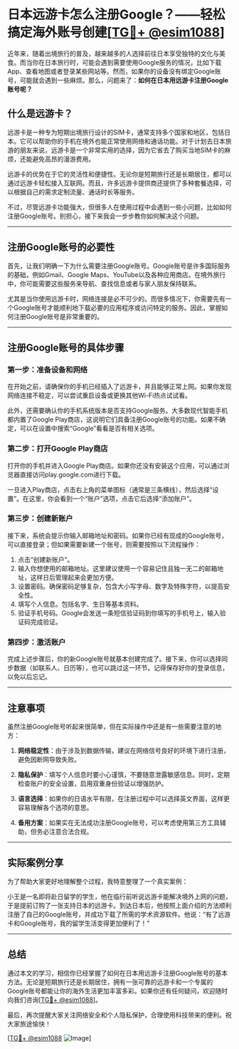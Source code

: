 # 日本远游卡怎么注册Google？——轻松搞定海外账号创建[[TG💪+ @esim1088](https://t.me/s/esim1088)]

近年来，随着出境旅行的普及，越来越多的人选择前往日本享受独特的文化与美食。而当你在日本旅行时，可能会遇到需要使用Google服务的情况，比如下载App、查看地图或者登录某些网站等。然而，如果你的设备没有绑定Google账号，可能就会遇到一些麻烦。那么，问题来了：**如何在日本用远游卡注册Google账号呢？**

## 什么是远游卡？

远游卡是一种专为短期出境旅行设计的SIM卡，通常支持多个国家和地区，包括日本。它可以帮助你的手机在境外也能正常使用网络和通话功能。对于计划去日本旅游的朋友来说，远游卡是一个非常实用的选择，因为它省去了购买当地SIM卡的麻烦，还能避免高昂的漫游费用。

远游卡的优势在于它的灵活性和便捷性。无论你是短期旅行还是长期居住，都可以通过远游卡轻松接入互联网。而且，许多远游卡提供商还提供了多种套餐选择，可以根据自己的需求定制流量、通话时长等服务。

不过，尽管远游卡功能强大，但很多人在使用过程中会遇到一些小问题，比如如何注册Google账号。别担心，接下来我会一步步教你如何解决这个问题。

---

## 注册Google账号的必要性

首先，让我们明确一下为什么需要注册Google账号。Google账号是许多国际服务的基础，例如Gmail、Google Maps、YouTube以及各种应用商店。在境外旅行中，你可能需要这些服务来导航、查找信息或者与家人朋友保持联系。

尤其是当你使用远游卡时，网络连接是必不可少的。而很多情况下，你需要先有一个Google账号才能顺利地下载必要的应用程序或访问特定的服务。因此，掌握如何注册Google账号是非常重要的。

---

## 注册Google账号的具体步骤

### 第一步：准备设备和网络

在开始之前，请确保你的手机已经插入了远游卡，并且能够正常上网。如果你发现网络连接不稳定，可以尝试重启设备或更换其他Wi-Fi热点试试看。

此外，还需要确认你的手机系统版本是否支持Google服务。大多数现代智能手机都内置了Google Play商店，这说明它们具备注册Google账号的功能。如果不确定，可以在设置中搜索“Google”看看是否有相关选项。

### 第二步：打开Google Play商店

打开你的手机并进入Google Play商店。如果你还没有安装这个应用，可以通过浏览器直接访问play.google.com进行下载。

一旦进入Play商店，点击右上角的菜单图标（通常是三条横线），然后选择“设置”。在这里，你会看到一个“账户”选项，点击它后选择“添加账户”。

### 第三步：创建新账户

接下来，系统会提示你输入邮箱地址和密码。如果你已经有现成的Google账号，可以直接登录；但如果需要新建一个账号，则需要按照以下流程操作：

1. 点击“创建新账户”。
2. 输入你想使用的邮箱地址。这里建议使用一个容易记住且独一无二的邮箱地址，这样日后管理起来会更加方便。
3. 设置密码。确保密码足够复杂，包含大小写字母、数字及特殊字符，以提高安全性。
4. 填写个人信息。包括名字、生日等基本资料。
5. 验证手机号码。Google会发送一条短信验证码到你填写的手机号上，输入验证码完成验证。

### 第四步：激活账户

完成上述步骤后，你的新Google账号就基本创建完成了。接下来，你可以选择同步数据（如联系人、日历等），也可以跳过这一环节。记得保存好你的登录信息，以免以后忘记。

---

## 注意事项

虽然注册Google账号听起来很简单，但在实际操作中还是有一些需要注意的地方：

1. **网络稳定性**：由于涉及到数据传输，建议在网络信号良好的环境下进行注册，避免因断网导致失败。
   
2. **隐私保护**：填写个人信息时要小心谨慎，不要随意泄露敏感信息。同时，定期检查账户的安全设置，启用双重身份验证以增强防护。

3. **语言选择**：如果你的日语水平有限，在注册过程中可以选择英文界面，这样更容易理解各个选项的意思。

4. **备用方案**：如果实在无法成功注册Google账号，可以考虑使用第三方工具辅助，但务必注意合法合规。

---

## 实际案例分享

为了帮助大家更好地理解整个过程，我特意整理了一个真实案例：

小王是一名即将赴日留学的学生，他在临行前听说远游卡能解决境外上网的问题，于是提前订购了一张支持日本的远游卡。到达日本后，他按照上面介绍的方法顺利注册了自己的Google账号，并成功下载了所需的学术资源软件。他说：“有了远游卡和Google账号，我的留学生活变得更加便利了！”

---

## 总结

通过本文的学习，相信你已经掌握了如何在日本用远游卡注册Google账号的基本方法。无论是短期旅行还是长期居住，拥有一张可靠的远游卡和一个专属的Google账号都能让你的海外生活更加丰富多彩。如果你还有任何疑问，欢迎随时向我们咨询[[TG💪+ @esim1088](https://t.me/s/esim1088)]。

最后，再次提醒大家关注网络安全和个人隐私保护，合理使用科技带来的便利。祝大家旅途愉快！

[[TG💪+ @esim1088](https://t.me/s/esim1088) ![Image](https://i.postimg.cc/4NQfJmqS/Snipaste-2025-05-13-00-14-12.png)]